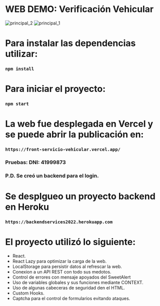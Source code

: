 # WEB DEMO: Verificación Vehicular

![principal_2](https://user-images.githubusercontent.com/64816333/180875753-e24a7d03-9cd1-4ed9-9fbd-a9e47162dd12.png)
![principal_1](https://user-images.githubusercontent.com/64816333/180875759-d41375b4-908e-4c62-9a5d-38945b956bef.png)

# Para instalar las dependencias utilizar:
### `npm install`

# Para iniciar el proyecto:
### `npm start`

# La web fue desplegada en Vercel y se puede abrir la publicación en:
### `https://front-servicio-vehicular.vercel.app/`

### Pruebas: DNI: 41999873
### P.D. Se creó un backend para el login.


# Se desplgueo un proyecto backend en Heroku
### `https://backendservices2022.herokuapp.com`

# El proyecto utilizó lo siguiente:
- React.
- React Lazy para optimizar la carga de la web.
- LocalStorage para persistir datos al refrescar la web.
- Conexion a un API REST con todo sus medotos.
- Control de errores con mensaje apoyados del SweetAlert
- Uso de variables globales y sus funciones mediante CONTEXT.
- Uso de algunas cabeceras de seguridad den el HTML.
- Custom Hooks.
- Captcha para el control de formularios evitando ataques.

